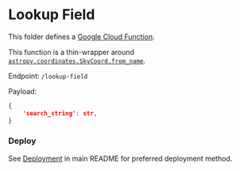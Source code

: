 Lookup Field
============

This folder defines a [Google Cloud Function](https://cloud.google.com/functions/).

This function is a thin-wrapper around [`astropy.coordinates.SkyCoord.from_name`](https://docs.astropy.org/en/stable/api/astropy.coordinates.SkyCoord.html#astropy.coordinates.SkyCoord.from_name).

Endpoint: `/lookup-field`

Payload: 
```json
{
	'search_string': str,
}
```

### Deploy

See [Deployment](../README.md#deploy) in main README for preferred deployment method.
